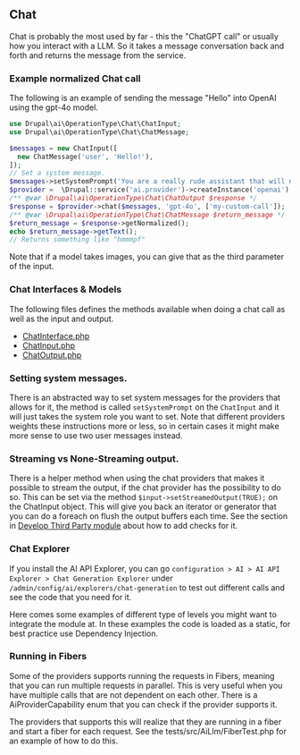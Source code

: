 ## Chat

Chat is probably the most used by far - this the "ChatGPT call" or usually how you interact with a LLM. So it takes a message conversation back and forth and returns the message from the service.

### Example normalized Chat call

The following is an example of sending the message "Hello" into OpenAI using the gpt-4o model.

```php
use Drupal\ai\OperationType\Chat\ChatInput;
use Drupal\ai\OperationType\Chat\ChatMessage;

$messages = new ChatInput([
  new ChatMessage('user', 'Hello!'),
]);
// Set a system message.
$messages->setSystemPrompt('You are a really rude assistant that will not greet people.');
$provider =  \Drupal::service('ai.provider')->createInstance('openai');
/** @var \Drupal\ai\OperationType\Chat\ChatOutput $response */
$response = $provider->chat($messages, 'gpt-4o', ['my-custom-call']);
/** @var \Drupal\ai\OperationType\Chat\ChatMessage $return_message */
$return_message = $response->getNormalized();
echo $return_message->getText();
// Returns something like "hmmmpf"
```

Note that if a model takes images, you can give that as the third parameter of the input.

### Chat Interfaces & Models

The following files defines the methods available when doing a chat call as well as the input and output.

* [ChatInterface.php](https://git.drupalcode.org/project/ai/-/blob/1.0.x/src/OperationType/Chat/ChatInterface.php?ref_type=heads)
* [ChatInput.php](https://git.drupalcode.org/project/ai/-/blob/1.0.x/src/OperationType/Chat/ChatInput.php?ref_type=heads)
* [ChatOutput.php](https://git.drupalcode.org/project/ai/-/blob/1.0.x/src/OperationType/Chat/ChatOutput.php?ref_type=heads)

### Setting system messages.
There is an abstracted way to set system messages for the providers that allows for it, the method is called `setSystemPrompt` on the `ChatInput` and it will just takes the system role you want to set. Note that different providers weights these instructions more or less, so in  certain cases it might make more sense to use two user messages instead.

### Streaming vs None-Streaming output.
There is a helper method when using the chat providers that makes it possible to stream the output, if the chat provider has the possibility to do so. This can be set via the method `$input->setStreamedOutput(TRUE);` on the ChatInput object. This will give you back an iterator or generator that you can do a foreach on flush the output buffers each time. See the section in [Develop Third Party module](develop_third_party_module.md/#streaming-chat) about how to add checks for it.

### Chat Explorer
If you install the AI API Explorer, you can go `configuration > AI > AI API Explorer > Chat Generation Explorer` under `/admin/config/ai/explorers/chat-generation` to test out different calls and see the code that you need for it.

Here comes some examples of different type of levels you might want to integrate the module at. In these examples the code is loaded as a static, for best practice use Dependency Injection.

### Running in Fibers
Some of the providers supports running the requests in Fibers, meaning that you can run multiple requests in parallel. This is very useful when you have multiple calls that are not dependent on each other. There is a AiProviderCapability enum that you can check if the provider supports it.

The providers that supports this will realize that they are running in a fiber and start a fiber for each request. See the tests/src/AiLlm/FiberTest.php for an example of how to do this.

